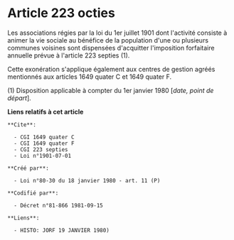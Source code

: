 # Article 223 octies

Les associations régies par la loi du 1er juillet 1901 dont l'activité consiste à animer la vie sociale au bénéfice de la
population d'une ou plusieurs communes voisines sont dispensées d'acquitter l'imposition forfaitaire annuelle prévue à
l'article 223 septies (1).

Cette exonération s'applique également aux centres de gestion agréés mentionnés aux articles 1649 quater C et 1649 quater F.

(1) Disposition applicable à compter du 1er janvier 1980 [*date, point de départ*].

**Liens relatifs à cet article**

	**Cite**:

	  - CGI 1649 quater C
	  - CGI 1649 quater F
	  - CGI 223 septies
	  - Loi n°1901-07-01

	**Créé par**:

	  - Loi n°80-30 du 18 janvier 1980 - art. 11 (P)

	**Codifié par**:

	  - Décret n°81-866 1981-09-15

	**Liens**:

	  - HISTO: JORF 19 JANVIER 1980)
